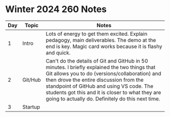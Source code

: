 # Winter 2024 260 Notes

| Day | Topic   | Notes                                                                                                                                                                                                                                                                                                                                         |
| --- | ------- | --------------------------------------------------------------------------------------------------------------------------------------------------------------------------------------------------------------------------------------------------------------------------------------------------------------------------------------------- |
| 1   | Intro   | Lots of energy to get them excited. Explain pedagogy, main deliverables. The demo at the end is key. Magic card works because it is flashy and quick.                                                                                                                                                                                         |
| 2   | Git/Hub | Can't do the details of Git and GitHub in 50 minutes. I briefly explained the two things that Git allows you to do (versions/collaboration) and then drove the entire discussion from the standpoint of GitHub and using VS code. The students got this and it is closer to what they are going to actually do. Definitely do this next time. |
| 3   | Startup |                                                                                                                                                                                                                                                                                                                                               |
